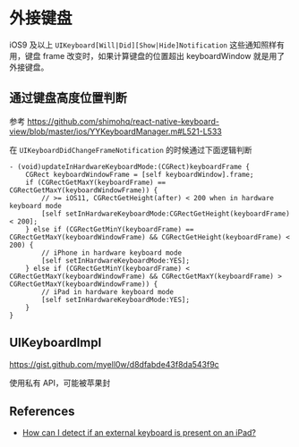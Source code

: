 # 外接键盘

iOS9 及以上 `UIKeyboard[Will|Did][Show|Hide]Notification` 这些通知照样有用，键盘 frame 改变时，如果计算键盘的位置超出 keyboardWindow 就是用了外接键盘。

## 通过键盘高度位置判断

参考 <https://github.com/shimohq/react-native-keyboard-view/blob/master/ios/YYKeyboardManager.m#L521-L533>

在 `UIKeyboardDidChangeFrameNotification` 的时候通过下面逻辑判断

```
- (void)updateInHardwareKeyboardMode:(CGRect)keyboardFrame {
    CGRect keyboardWindowFrame = [self keyboardWindow].frame;
    if (CGRectGetMaxY(keyboardFrame) == CGRectGetMaxY(keyboardWindowFrame)) {
        // >= iOS11, CGRectGetHeight(after) < 200 when in hardware keyboard mode
        [self setInHardwareKeyboardMode:CGRectGetHeight(keyboardFrame) < 200];
    } else if (CGRectGetMinY(keyboardFrame) == CGRectGetMaxY(keyboardWindowFrame) && CGRectGetHeight(keyboardFrame) < 200) {
        // iPhone in hardware keyboard mode
        [self setInHardwareKeyboardMode:YES];
    } else if (CGRectGetMinY(keyboardFrame) < CGRectGetMaxY(keyboardWindowFrame) && CGRectGetMaxY(keyboardFrame) > CGRectGetMaxY(keyboardWindowFrame)) {
        // iPad in hardware keyboard mode
        [self setInHardwareKeyboardMode:YES];
    }
}
```

## UIKeyboardImpl

<https://gist.github.com/myell0w/d8dfabde43f8da543f9c>

使用私有 API，可能被苹果封

## References

* [How can I detect if an external keyboard is present on an iPad?](https://stackoverflow.com/questions/2893267/how-can-i-detect-if-an-external-keyboard-is-present-on-an-ipad)
